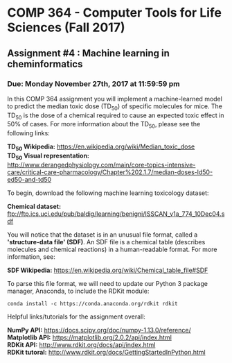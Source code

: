 # COMP 364 - Computer Tools for Life Sciences (Fall 2017)
## Assignment #4 : Machine learning in cheminformatics
### Due: Monday November 27th, 2017 at 11:59:59 pm 

In this COMP 364 assignment you will implement a machine-learned model to predict the median toxic dose (TD<sub>50</sub>) of specific molecules for mice. The TD<sub>50</sub> is the dose of a chemical required to cause an expected toxic effect in 50% of cases. For more information about the TD<sub>50</sub>, please see the following links:

**TD<sub>50</sub> Wikipedia:** https://en.wikipedia.org/wiki/Median_toxic_dose<br/>
**TD<sub>50</sub> Visual representation:** http://www.derangedphysiology.com/main/core-topics-intensive-care/critical-care-pharmacology/Chapter%202.1.7/median-doses-ld50-ed50-and-td50
     
To begin, download the following machine learning toxicology dataset:

**Chemical dataset:** ftp://ftp.ics.uci.edu/pub/baldig/learning/benigni/ISSCAN_v1a_774_10Dec04.sdf
     
You will notice that the dataset is in an unusual file format, called a **'structure-data file' (SDF)**. An SDF file is a chemical table (describes molecules and chemical reactions) in a human-readable format. For more information, see:

**SDF Wikipedia:** https://en.wikipedia.org/wiki/Chemical_table_file#SDF
     
To parse this file format, we will need to update our Python 3 package manager, Anaconda, to include the RDKit module:

 ```
 conda install -c https://conda.anaconda.org/rdkit rdkit
 ```
     
Helpful links/tutorials for the assignment overall:

**NumPy API:** https://docs.scipy.org/doc/numpy-1.13.0/reference/<br/>
**Matplotlib API:** https://matplotlib.org/2.0.2/api/index.html<br/>
**RDKit API:** http://www.rdkit.org/docs/api/index.html<br/>
**RDKit tutoral:** http://www.rdkit.org/docs/GettingStartedInPython.html
